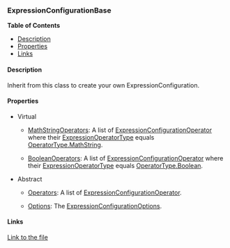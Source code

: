 ### ExpressionConfigurationBase

**Table of Contents**
- [Description](#description)
- [Properties](#properties)
- [Links](#links)

#### Description

Inherit from this class to create your own ExpressionConfiguration.

#### Properties

- Virtual
  - [MathStringOperators](../api/HL7Tools.ExpressionConfigurationBase.html#HL7Tools_ExpressionConfigurationBase_MathStringOperators): A list of [ExpressionConfigurationOperator](../api/HL7Tools.ExpressionConfigurationOperator.html) where their [ExpressionOperatorType](../api/HL7Tools.ExpressionConfigurationOperator.html#HL7Tools_ExpressionConfigurationOperator_ExpressionOperatorType) equals [OperatorType.MathString](../api/HL7Tools.OperatorType.html#HL7Tools_OperatorType_MathString).

  - [BooleanOperators](../api/HL7Tools.ExpressionConfigurationBase.html#HL7Tools_ExpressionConfigurationBase_BooleanOperators): A list of [ExpressionConfigurationOperator](../api/HL7Tools.ExpressionConfigurationOperator.html) where their [ExpressionOperatorType](../api/HL7Tools.ExpressionConfigurationOperator.html#HL7Tools_ExpressionConfigurationOperator_ExpressionOperatorType) equals [OperatorType.Boolean](../api/HL7Tools.OperatorType.html#HL7Tools_OperatorType_Boolean).

- Abstract
  - [Operators](../api/HL7Tools.ExpressionConfigurationBase.html#HL7Tools_ExpressionConfigurationBase_Operators): A list of [ExpressionConfigurationOperator](../api/HL7Tools.ExpressionConfigurationOperator.html).

  - [Options](../api/HL7Tools.ExpressionConfigurationBase.html#HL7Tools_ExpressionConfigurationBase_Options): The  [ExpressionConfigurationOptions](../api/HL7Tools.ExpressionConfigurationOptions.html).

#### Links

[Link to the file](../api/HL7Tools.ExpressionConfigurationBase.html)